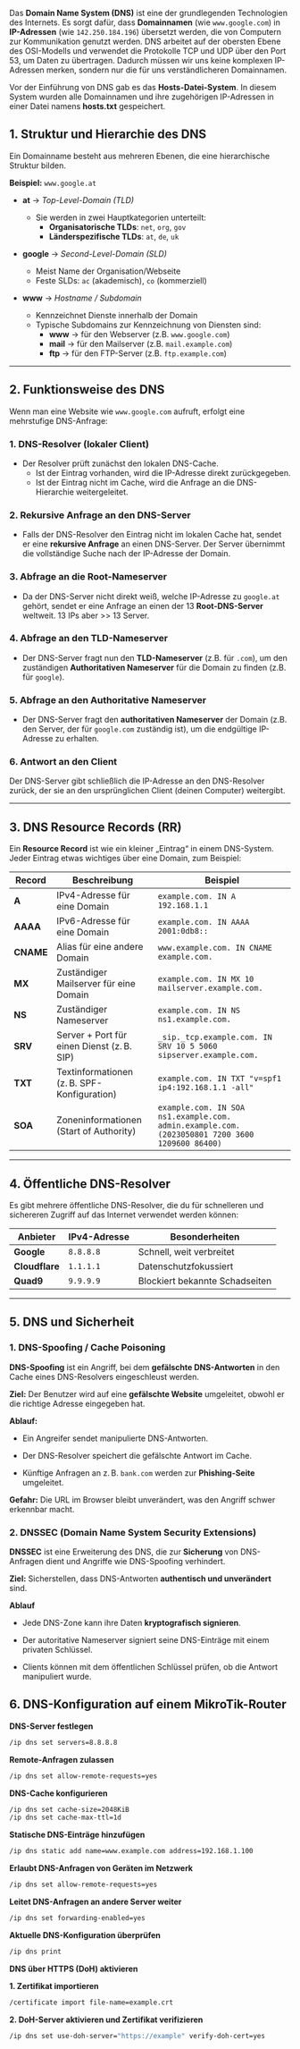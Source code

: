 Das **Domain Name System (DNS)** ist eine der grundlegenden Technologien des Internets. Es sorgt dafür, dass **Domainnamen** (wie `www.google.com`) in **IP-Adressen** (wie `142.250.184.196`) übersetzt werden, die von Computern zur Kommunikation genutzt werden. DNS arbeitet auf der obersten Ebene des OSI-Modells und verwendet die Protokolle TCP und UDP über den Port 53, um Daten zu übertragen. Dadurch müssen wir uns keine komplexen IP-Adressen merken, sondern nur die für uns verständlicheren Domainnamen.

Vor der Einführung von DNS gab es das **Hosts-Datei-System**. In diesem System wurden alle Domainnamen und ihre zugehörigen IP-Adressen in einer Datei namens **hosts.txt** gespeichert.

## 1. Struktur und Hierarchie des DNS

Ein Domainname besteht aus mehreren Ebenen, die eine hierarchische Struktur bilden. 

**Beispiel:** `www.google.at`

- **at** → _Top-Level-Domain (TLD)_
	- Sie werden in zwei Hauptkategorien unterteilt:
	    - **Organisatorische TLDs**: `net`, `org`, `gov`
	    - **Länderspezifische TLDs**: `at`, `de`, `uk` 
        
- **google** → _Second-Level-Domain (SLD)_
    - Meist Name der Organisation/Webseite 
    - Feste SLDs: `ac` (akademisch), `co` (kommerziell)
        
- **www** → _Hostname / Subdomain_
    - Kennzeichnet Dienste innerhalb der Domain  
    - Typische Subdomains zur Kennzeichnung von Diensten sind:
        - **www** → für den Webserver (z.B. `www.google.com`)
        - **mail** → für den Mailserver (z.B. `mail.example.com`)
        - **ftp** → für den FTP-Server (z.B. `ftp.example.com`)
---

## 2. Funktionsweise des DNS

Wenn man eine Website wie `www.google.com` aufruft, erfolgt eine mehrstufige DNS-Anfrage:

### 1. DNS-Resolver (lokaler Client)

- Der Resolver prüft zunächst den lokalen DNS-Cache.
    - Ist der Eintrag vorhanden, wird die IP-Adresse direkt zurückgegeben.
    - Ist der Eintrag nicht im Cache, wird die Anfrage an die DNS-Hierarchie weitergeleitet.
### 2. Rekursive Anfrage an den DNS-Server

- Falls der DNS-Resolver den Eintrag nicht im lokalen Cache hat, sendet er eine **rekursive Anfrage** an einen DNS-Server. Der Server übernimmt die vollständige Suche nach der IP-Adresse der Domain.
### 3. Abfrage an die Root-Nameserver

- Da der DNS-Server nicht direkt weiß, welche IP-Adresse zu `google.at` gehört, sendet er eine Anfrage an einen der 13 **Root-DNS-Server** weltweit. 13 IPs aber >> 13 Server.
### 4. Abfrage an den TLD-Nameserver

- Der DNS-Server fragt nun den **TLD-Nameserver** (z.B. für `.com`), um den zuständigen **Authoritativen Nameserver** für die Domain zu finden (z.B. für `google`).
    
### 5. Abfrage an den Authoritative Nameserver

- Der DNS-Server fragt den **authoritativen Nameserver** der Domain (z.B. den Server, der für `google.com` zuständig ist), um die endgültige IP-Adresse zu erhalten.

### 6. Antwort an den Client
Der DNS-Server gibt schließlich die IP-Adresse an den DNS-Resolver zurück, der sie an den ursprünglichen Client (deinen Computer) weitergibt.

---

## 3. DNS Resource Records (RR)

Ein **Resource Record** ist wie ein kleiner „Eintrag“ in einem DNS-System. Jeder Eintrag etwas wichtiges über eine Domain, zum Beispiel:

| Record    | Beschreibung                                | Beispiel                                                                                       |
| --------- | ------------------------------------------- | ---------------------------------------------------------------------------------------------- |
| **A**     | IPv4-Adresse für eine Domain                | `example.com. IN A 192.168.1.1`                                                                |
| **AAAA**  | IPv6-Adresse für eine Domain                | `example.com. IN AAAA 2001:0db8::`                                                             |
| **CNAME** | Alias für eine andere Domain                | `www.example.com. IN CNAME example.com.`                                                       |
| **MX**    | Zuständiger Mailserver für eine Domain      | `example.com. IN MX 10 mailserver.example.com.`                                                |
| **NS**    | Zuständiger Nameserver                      | `example.com. IN NS ns1.example.com.`                                                          |
| **SRV**   | Server + Port für einen Dienst (z. B. SIP)  | `_sip._tcp.example.com. IN SRV 10 5 5060 sipserver.example.com.`                               |
| **TXT**   | Textinformationen (z. B. SPF-Konfiguration) | `example.com. IN TXT "v=spf1 ip4:192.168.1.1 -all"`                                            |
| **SOA**   | Zoneninformationen (Start of Authority)     | `example.com. IN SOA ns1.example.com. admin.example.com. (2023050801 7200 3600 1209600 86400)` |

---

## 4. Öffentliche DNS-Resolver

Es gibt mehrere öffentliche DNS-Resolver, die du für schnelleren und sichereren Zugriff auf das Internet verwendet werden können:

| Anbieter       | IPv4-Adresse | Besonderheiten                 |
| -------------- | ------------ | ------------------------------ |
| **Google**     | `8.8.8.8`    | Schnell, weit verbreitet       |
| **Cloudflare** | `1.1.1.1`    | Datenschutzfokussiert          |
| **Quad9**      | `9.9.9.9`    | Blockiert bekannte Schadseiten |

---

## 5. DNS und Sicherheit

### 1. DNS-Spoofing / Cache Poisoning

**DNS-Spoofing** ist ein Angriff, bei dem **gefälschte DNS-Antworten** in den Cache eines DNS-Resolvers eingeschleust werden.

**Ziel:** Der Benutzer wird auf eine **gefälschte Website** umgeleitet, obwohl er die richtige Adresse eingegeben hat.

**Ablauf:**

- Ein Angreifer sendet manipulierte DNS-Antworten.
    
- Der DNS-Resolver speichert die gefälschte Antwort im Cache.
    
- Künftige Anfragen an z. B. `bank.com` werden zur **Phishing-Seite** umgeleitet.
    
**Gefahr:** Die URL im Browser bleibt unverändert, was den Angriff schwer erkennbar macht.

### 2. DNSSEC (Domain Name System Security Extensions)

**DNSSEC** ist eine Erweiterung des DNS, die zur **Sicherung** von DNS-Anfragen dient und Angriffe wie DNS-Spoofing verhindert.

**Ziel:** Sicherstellen, dass DNS-Antworten **authentisch und unverändert** sind.

**Ablauf**

- Jede DNS-Zone kann ihre Daten **kryptografisch signieren**.
    
- Der autoritative Nameserver signiert seine DNS-Einträge mit einem privaten Schlüssel.
    
- Clients können mit dem öffentlichen Schlüssel prüfen, ob die Antwort manipuliert wurde.



##  6. DNS-Konfiguration auf einem MikroTik-Router

**DNS-Server festlegen**
```bash
/ip dns set servers=8.8.8.8
```

**Remote-Anfragen zulassen**
```bash
/ip dns set allow-remote-requests=yes
```

 **DNS-Cache konfigurieren**
```bash
/ip dns set cache-size=2048KiB
/ip dns set cache-max-ttl=1d
```

**Statische DNS-Einträge hinzufügen**
```bash
/ip dns static add name=www.example.com address=192.168.1.100
```

**Erlaubt DNS-Anfragen von Geräten im Netzwerk**
```bash
/ip dns set allow-remote-requests=yes
```

**Leitet DNS-Anfragen an andere Server weiter**
```bash
/ip dns set forwarding-enabled=yes
```

**Aktuelle DNS-Konfiguration überprüfen**
```bash
/ip dns print
```

 **DNS über HTTPS (DoH) aktivieren**

**1. Zertifikat importieren**
```bash
/certificate import file-name=example.crt
```

**2. DoH-Server aktivieren und Zertifikat verifizieren**
```bash
/ip dns set use-doh-server="https://example" verify-doh-cert=yes
```




